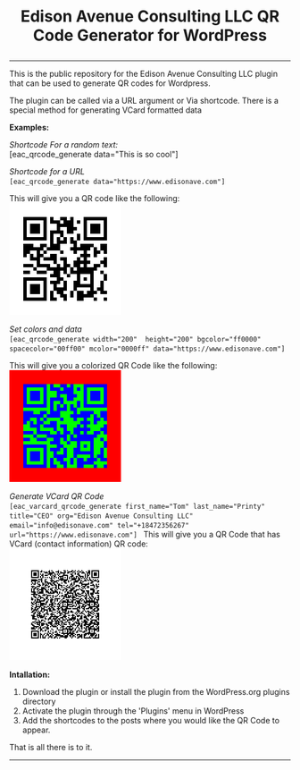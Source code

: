 <h1>
    <p align="center">Edison Avenue Consulting LLC QR Code Generator for WordPress</p>
</h1>

---

This is the public repository for the Edison Avenue Consulting LLC plugin that can be used to
generate QR codes for Wordpress. 

The plugin can be called via a URL argument or Via shortcode. There is a special method
for generating VCard formatted data

**Examples:**

*Shortcode For a random text:* <br />
[eac_qrcode_generate data="This is so cool"]

*Shortcode for a URL* <br />
`[eac_qrcode_generate data="https://www.edisonave.com"]
`

This will give you a QR code like the following: <br />
![Edison Avenue Consulting URL QR Code](images/edisonave_qr.png)


*Set colors and data* <br />
`[eac_qrcode_generate width="200"  height="200" bgcolor="ff0000" spacecolor="00ff00" mcolor="0000ff" data="https://www.edisonave.com"]
`

This will give you a colorized QR Code like the following: <br />
![Edison Avenue Consulting URL Colorized QR Code](images/eac_url_color.png)

*Generate  VCard QR Code* <br />
`[eac_varcard_qrcode_generate first_name="Tom" last_name="Printy" title="CEO" org="Edison Avenue Consulting LLC" email="info@edisonave.com" tel="+18472356267" url="https://www.edisonave.com"]
`
This will give you a QR Code that has VCard (contact information) QR code: <br />
![Tom Printy VCard QR Code](images/tomvcard.png)


**Intallation:**

1. Download the plugin or install the plugin from the WordPress.org plugins directory
2. Activate the plugin through the 'Plugins' menu in WordPress
3. Add the shortcodes to the posts where you would like the QR Code to appear.

That is all there is to it.

---

